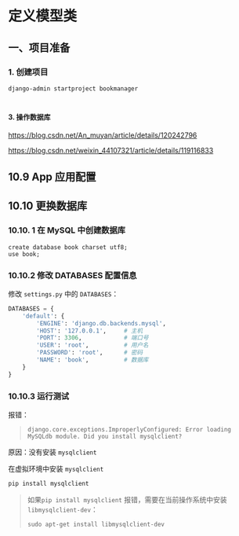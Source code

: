 # 定义模型类



## 一、项目准备

### 1. 创建项目

```bash
django-admin startproject bookmanager
```





















# ##########################################

#### 3. 操作数据库

<https://blog.csdn.net/An_muyan/article/details/120242796>

<https://blog.csdn.net/weixin_44107321/article/details/119116833>



## 10.9 App 应用配置

## 10.10 更换数据库

### 10.10. 1 在 MySQL 中创建数据库

```mysql
create database book charset utf8;
use book;
```

### 10.10.2 修改 DATABASES 配置信息

修改 `settings.py` 中的 `DATABASES`：

```python
DATABASES = {
    'default': {
        'ENGINE': 'django.db.backends.mysql',
        'HOST': '127.0.0.1',     # 主机
        'PORT': 3306,            # 端口号
        'USER': 'root',          # 用户名
        'PASSWORD': 'root',      # 密码
        'NAME': 'book',          # 数据库
    }
}
```

### 10.10.3 运行测试

报错：

> `django.core.exceptions.ImproperlyConfigured: Error loading MySQLdb module.
> Did you install mysqlclient?`

原因：没有安装 `mysqlclient`

在虚拟环境中安装 `mysqlclient`

```bash
pip install mysqlclient
```

> 如果`pip install mysqlclient` 报错，需要在当前操作系统中安装 `libmysqlclient-dev`：
>
> `sudo apt-get install libmysqlclient-dev`
